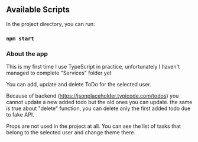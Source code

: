 ## Available Scripts

In the project directory, you can run:

### `npm start`

### About the app

This is my first time I use TypeScript in practice, unfortunately I haven't managed to complete  "Services" folder yet

You can add, update and delete ToDo for the selected user.

Because of backend (https://jsonplaceholder.typicode.com/todos) you cannot update a new added todo but the old ones you can update. the same is true about "delete" function, you can delete only the first added todo due to fake API.

Props are not used in the project at all. You can see the list of tasks that belong to the selected user and change theme there.
